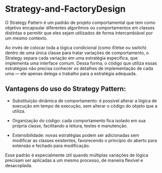 # Strategy-and-FactoryDesign

O Strategy Pattern é um padrão de projeto comportamental que tem como objetivo encapsular diferentes algoritmos ou comportamentos em classes distintas e permitir que eles sejam utilizados de forma intercambiável por um mesmo contexto.

Ao invés de colocar toda a lógica condicional (como if/else ou switch) dentro de uma única classe para tratar variações de comportamento, o Strategy separa cada variação em uma estratégia específica, que implementa uma interface comum. Dessa forma, o código que utiliza essas estratégias não precisa conhecer os detalhes de implementação de cada uma — ele apenas delega o trabalho para a estratégia adequada.

## Vantagens do uso do Strategy Pattern:

- Substituição dinâmica de comportamento: é possível alterar a lógica de execução em tempo de execução, sem alterar o código do objeto que a utiliza.

- Organização do código: cada comportamento fica isolado em sua própria classe, facilitando a leitura, testes e manutenção.

- Extensibilidade: novas estratégias podem ser adicionadas sem modificar as classes existentes, favorecendo o princípio do aberto para extensão e fechado para modificação.

Esse padrão é especialmente útil quando múltiplas variações de lógica precisam ser aplicadas a um mesmo processo, de maneira flexível e desacoplada.
